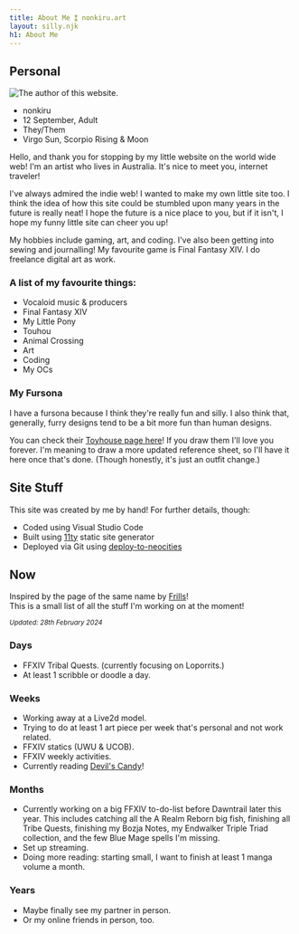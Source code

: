 ```yaml
---
title: About Me ⁑ nonkiru.art
layout: silly.njk
h1: About Me
---
```


## Personal

<div class="flex">
<div>

<img src="/assets/website/strangedream_crop.png" alt="The author of this website." style="max-width: 215px; padding-right   : 1rem;">

- nonkiru
- 12 September, Adult
- They/Them
- Virgo Sun, Scorpio Rising & Moon

</div>

<div>

Hello, and thank you for stopping by my little website on the world wide web! I'm an artist who lives in Australia. It's nice to meet you, internet traveler!

I've always admired the indie web! I wanted to make my own little site too. I think the idea of how this site could be stumbled upon many years in the future is really neat! I hope the future is a nice place to you, but if it isn't, I hope my funny little site can cheer you up!

My hobbies include gaming, art, and coding. I've also been getting into sewing and journalling! My favourite game is Final Fantasy XIV. I do freelance digital art as work.

### A list of my favourite things:
- Vocaloid music & producers
- Final Fantasy XIV
- My Little Pony
- Touhou
- Animal Crossing
- Art
- Coding
- My OCs

</div>

</div>

### My Fursona
I have a fursona because I think they're really fun and silly. I also think that, generally, furry designs tend to be a bit more fun than human designs.

You can check their [Toyhouse page here](https://toyhou.se/23516905.non)! If you draw them I'll love you forever. I'm meaning to draw a more updated reference sheet, so I'll have it here once that's done. (Though honestly, it's just an outfit change.)

## Site Stuff

This site was created by me by hand! For further details, though:

- Coded using Visual Studio Code
- Built using [11ty](https://www.11ty.dev/) static site generator
- Deployed via Git using [deploy-to-neocities](https://github.com/bcomnes/deploy-to-neocities)

## Now

Inspired by the page of the same name by [Frills](https://frills.dev/now/)!
<br>This is a small list of all the stuff I'm working on at the moment!

<small>*Updated: 28th February 2024*</small>

### Days
- FFXIV Tribal Quests. (currently focusing on Loporrits.)
- At least 1 scribble or doodle a day.

### Weeks
- Working away at a Live2d model.
- Trying to do at least 1 art piece per week that's personal and not work related.
- FFXIV statics (UWU & UCOB).
- FFXIV weekly activities.
- Currently reading [Devil's Candy](https://www.devilscandycomic.com/)!

### Months
- Currently working on a big FFXIV to-do-list before Dawntrail later this year. This includes catching all the A Realm Reborn big fish, finishing all Tribe Quests, finishing my Bozja Notes, my Endwalker Triple Triad collection, and the few Blue Mage spells I'm missing.
- Set up streaming.
- Doing more reading: starting small, I want to finish at least 1 manga volume a month.

### Years
- Maybe finally see my partner in person.
- Or my online friends in person, too.